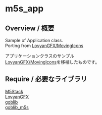 # m5s_app

## Overview / 概要

Sample of Application class.  
Porting from [LovyanGFX/MovingIcons](https://github.com/lovyan03/LovyanGFX/blob/master/examples/Sprite/MovingIcons/)

アプリケーションクラスのサンプル  
[LovyanGFX/MovingIcons](https://github.com/lovyan03/LovyanGFX/blob/master/examples/Sprite/MovingIcons/)を移植したものです。

## Require / 必要なライブラリ
[M5Stack](https://github.com/m5stack/M5Stack)  
[LovyanGFX](https://github.com/lovyan03/LovyanGFX)  
[goblib](https://github.com/GOB52/goblib)  
[goblib_m5s](https://github.com/GOB52/goblib_m5s)  



